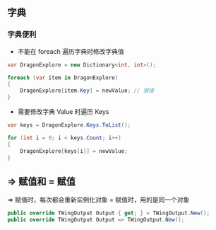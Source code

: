 ## 字典

### 字典便利

- 不能在 foreach 遍历字典时修改字典值

```c#
var DragonExplore = new Dictionary<int, int>();

foreach (var item in DragonExplore)
{
    DragonExplore[item.Key] = newValue; // 报错
}
```

- 需要修改字典 Value 时遍历 Keys

```c#
var keys = DragonExplore.Keys.ToList();

for (int i = 0; i < keys.Count; i++)
{
    DragonExplore[keys[i]] = newValue;
}
```

## => 赋值和 = 赋值

=> 赋值时，每次都会重新实例化对象
= 赋值时，用的是同一个对象

```c#
public override TWingOutput Output { get; } = TWingOutput.New();
public override TWingOutput Output => TWingOutput.New();
```
